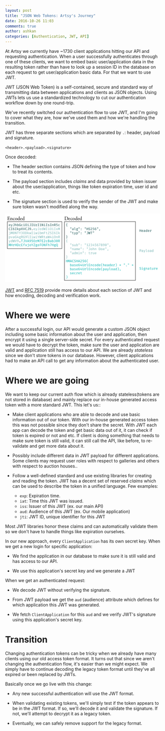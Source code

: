 ```yaml
---
layout: post
title: "JSON Web Tokens: Artsy's Journey"
date: 2016-10-26 11:03
comments: true
author: ashkan
categories: [Authentication, JWT, API]
---
```


At Artsy we currently have ~1730 client applications hitting our API and requesting authentication. When a user successfully authenticates through one of these clients, we want to embed basic user/application data in the resulting token rather than have to look up a session ID in the database on each request to get user/application basic data. For that we want to use JWT.

JWT (JSON Web Token) is a self-contained, secure and standard way of transmitting data between applications and clients as JSON objects. Using JWTs lets us use a standardized technology to cut our authentication workflow down by one round-trip.

We've recently switched our authentication flow to use JWT, and I'm going to cover what they are, how we've used them and how we're handling the transition.

<!-- more -->
JWT has three separate sections which are separated by `.`: header, payload and signature.

`<header>.<payload>.<signature>`

Once decoded:

- The header section contains JSON defining the type of token and how to treat its contents.

- The payload section includes _claims_ and data provided by token issuer about the user/application, things like token expiration time, user id and etc.

- The signature section is used to verify the sender of the JWT and make sure token wasn't modified along the way.

![JWT example](/images/2016-10-26-JWT-Artsy-Journey/jwt-example.png)

<a href="https://jwt.io/introduction/" target="_blank">JWT</a> and <a href="https://tools.ietf.org/html/rfc7519" target="_blank">RFC 7519</a> provide more details about each section of JWT and how encoding, decoding and verification work.


# Where we were

After a successful login, our API would generate a custom JSON object including some basic information about the user and application, then encrypt it using a single server-side secret.
For every authenticated request we would have to decrypt the token, make sure the user and application are valid and application still has access to our API. We are already _stateless_ since we don't store tokens in our database.
However, client applications had to make an API call to get any information about the authenticated user.


# Where we are going
We want to keep our current auth flow which is already stateless(tokens are not stored in database) and mainly replace our in-house generated access token with a more standard JWT. This let's us::

- Make client applications who are able to decode and use basic information out of our token. With our in-house generated access token this was not possible since they don't share the secret. With JWT each app can decode the token and get basic data out of it, it can check if token is expired or not and etc. If client is doing something that needs to make sure token is still valid, it can still call the API, like before, to re-validate and get more data about it.

- Possibly include different data in JWT payload for different applications. Some clients may request user roles with respect to galleries and others with respect to auction houses..

- Follow a well-defined standard and use existing libraries for creating and reading the token. JWT has a decent set of reserved _claims_ which can be used to describe the token in a unified language. Few examples:

  - `exp`: Expiration time.
  - `iat`: Time this JWT was issued.
  - `iss`: Issuer of this JWT (ex. our main API)
  - `aud`: Audience of this JWT (ex. Our mobile application)
  - `jti`: JWT ID, unique identifier for this JWT

Most JWT libraries honor these claims and can automatically validate them so we don't have to handle things like expiration ourselves.

In our new approach, every `ClientApplication` has its own secret key. When we get a new login for specific application:

- We find the application in our database to make sure it is still valid and has access to our API.

- We use this application's secret key and we generate a JWT

When we get an authenticated request:

- We decode JWT without verifying the signature.

- From JWT payload we get the `aud` (audience) attribute which defines for which application this JWT was generated.

- We fetch `ClientApplication` for this `aud` and we verify JWT's signature using this application's secret key.

# Transition

Changing authentication tokens can be tricky when we already have many clients using our old access token format. It turns out that since we aren't changing the authentication flow, it's easier than we might expect. We simply have to continue decoding the legacy token format until they've all expired or been replaced by JWTs.

Basically once we go live with this change:

- Any new successful authentication will use the JWT format.

- When validating existing tokens, we'll simply test if the token appears to be in the JWT format. If so, we'll decode it and validate the signature. If not, we'll attempt to decrypt it as a legacy token.

- Eventually, we can safely remove support for the legacy format.

